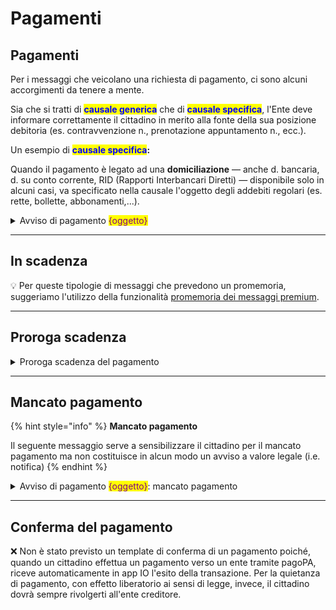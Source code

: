 # Pagamenti

## Pagamenti

Per i messaggi che veicolano una richiesta di pagamento, ci sono alcuni accorgimenti da tenere a mente.

Sia che si tratti di <mark style="color:blue;">**causale generica**</mark> che di <mark style="color:blue;">**causale specifica**</mark>, l'Ente deve informare correttamente il cittadino in merito alla fonte della sua posizione debitoria (es. contravvenzione n., prenotazione appuntamento n., ecc.).&#x20;

Un esempio di <mark style="color:blue;">**causale specifica**</mark>**:**&#x20;

Quando il pagamento è legato ad una **domiciliazione** — anche d. bancaria, d. su conto corrente, RID (Rapporti Interbancari Diretti) — disponibile solo in alcuni casi, va specificato nella causale l'oggetto degli addebiti regolari (es. rette, bollette, abbonamenti,...).



<details>

<summary>Avviso di pagamento <mark style="color:purple;">{oggetto}</mark></summary>

:sparkles: <mark style="color:blue;">**Messaggio Premium**</mark> — Se hai un contratto Premium, ti consigliamo di configurare questo messaggio con promemoria Premium: i destinatari verranno avvisati dell‘avvicinarsi della scadenza tramite notifica push.

***

**🖋 Titolo del messaggio:** Hai un nuovo avviso di pagamento

🗒 **Testo del messaggio**:

<mark style="color:green;">// se causale generica //</mark>\
<mark style="color:orange;">\{{{C'è un avviso da pagare intestato a \<nome> \<cognome> e relativo a \<causale>.\}}}</mark>

<mark style="color:green;">// se causale specifica //</mark>\
<mark style="color:orange;">\{{{La tua</mark> <mark style="color:purple;">{domanda di rinuncia per …}</mark> <mark style="color:orange;">è arrivata oltre il termine previsto.\}}}</mark>

**Devi pagare:** <00,00> €

**Entro il:** \<gg/mm/aaaa>

Puoi pagare direttamente in app premendo “Vedi Avviso”, oppure tramite tutti i canali di pagamento della piattaforma pagoPA e le altre modalità di pagamento offerte dell'ente creditore.

Se hai già provveduto a pagare l'avviso ignora questo messaggio.

Per maggiori informazioni o per richiedere assistenza, contattaci tramite i canali che trovi nella scheda servizio.

In fase di pagamento, se previsto dall'ente, l'importo riportato nel messaggio potrebbe subire variazioni.

**🪄 Pulsante**: Vedi Avviso

***

**Destinatari**: Tutti i cittadini che hanno interesse …………

**Quando inviarlo**: Quando …………

**User story**: Come cittadino voglio ricevere comunicazione quando è possibile effettuare il pagamento per ……………

</details>

***

## In scadenza

💡 Per queste tipologie di messaggi che prevedono un promemoria, suggeriamo l'utilizzo della funzionalità [promemoria dei messaggi premium](../inviare-messaggi/#messaggi-standard-e-premium).

***

## Proroga scadenza&#x20;

<details>

<summary>Proroga scadenza del pagamento</summary>

**🖋 Titolo del messaggio:** Proroga scadenza del pagamento

🗒 **Testo del messaggio**: È stata prorogata la data di scadenza dell'avviso intestato a \<nome cognome> e relativo a \<casuale>.

**Devi pagare**: <00,00> €&#x20;

**Entro il**: \<gg/mm/aaaa>

Puoi pagare direttamente in app premendo "Vedi Avviso", oppure tramite tutti i canali di pagamento della piattaforma pagoPA.

Per maggiori informazioni o per richiedere assistenza, contattaci tramite i canali che trovi nella scheda servizio.

In fase di pagamento, se previsto dall'ente, l'importo riportato nel messaggio potrebbe subire variazioni.

**🪄  Pulsante**: Vedi Avviso

***

**Destinatari:** Tutti i cittadini residenti nell’area geografica di azione del servizio che devono pagare ....

**Quando inviarlo:** Se la scadenza del pagamento viene prorogata

**User story:** Come cittadino voglio essere avvisato se la scadenza del pagamento è stata prorogata&#x20;

</details>

***

## Mancato pagamento

{% hint style="info" %}
**Mancato pagamento**

Il seguente messaggio serve a sensibilizzare il cittadino per il mancato pagamento ma non costituisce in alcun modo un avviso a valore legale (i.e. notifica)
{% endhint %}

<details>

<summary>Avviso di pagamento <mark style="color:purple;">{oggetto}</mark>: mancato pagamento</summary>

**🖋 Titolo del messaggio:** Pagamento non effettuato

🗒 **Testo del messaggio**:&#x20;

Il tuo pagamento \<causale> è scaduto il \<gg/mm/aaaa>.

Se hai già provveduto a pagare l’avviso <mark style="color:orange;">\{{{o se hai richiesto la domiciliazione</mark> <mark style="color:purple;">{delle rette}</mark> <mark style="color:orange;">sul conto corrente, \}}}</mark> ignora questo messaggio.

**🪄 Pulsante**: Vedi Avviso

***

**Destinatari**: Tutti i cittadini che hanno interesse …………

**Quando inviarlo**: Quando la data di scadenza del pagamento è stata superata.

**User story**: Come cittadino voglio …………

</details>

***

## Conferma del pagamento&#x20;

❌  Non è stato previsto un template di conferma di un pagamento poiché, quando un cittadino effettua un pagamento verso un ente tramite pagoPA, riceve automaticamente in app IO l'esito della transazione. Per la quietanza di pagamento, con effetto liberatorio ai sensi di legge, invece, il cittadino dovrà sempre rivolgerti all'ente creditore.
